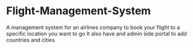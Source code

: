 # Flight-Management-System
A management system for an airlines company to book your flight 
to a specific location you want to go 
It also have and admin side portal to add countries and cities
